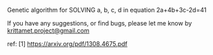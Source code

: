 Genetic algorithm for SOLVING a, b, c, d in equation 2a+4b+3c-2d=41

If you have any suggestions, or find bugs, please let me know by krittamet.project@gmail.com

ref:
[1] https://arxiv.org/pdf/1308.4675.pdf
